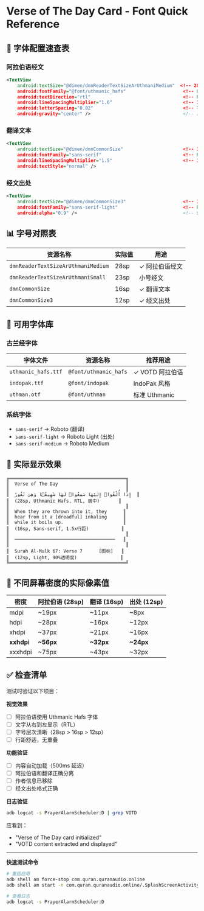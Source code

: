 # Verse of The Day Card - Font Quick Reference

## 🎯 字体配置速查表

### 阿拉伯语经文
```xml
<TextView
    android:textSize="@dimen/dmnReaderTextSizeArUthmaniMedium"  <!-- 28sp -->
    android:fontFamily="@font/uthmanic_hafs"                     <!-- Uthmanic Hafs -->
    android:textDirection="rtl"                                  <!-- RTL -->
    android:lineSpacingMultiplier="1.6"                          <!-- 1.6x 行距 -->
    android:letterSpacing="0.02"                                 <!-- 字间距 -->
    android:gravity="center" />                                  <!-- 居中 -->
```

### 翻译文本
```xml
<TextView
    android:textSize="@dimen/dmnCommonSize"                      <!-- 16sp -->
    android:fontFamily="sans-serif"                              <!-- Roboto -->
    android:lineSpacingMultiplier="1.5"                          <!-- 1.5x 行距 -->
    android:textStyle="normal" />
```

### 经文出处
```xml
<TextView
    android:textSize="@dimen/dmnCommonSize3"                     <!-- 12sp -->
    android:fontFamily="sans-serif-light"                        <!-- Roboto Light -->
    android:alpha="0.9" />                                       <!-- 90% 透明度 -->
```

## 📊 字号对照表

| 资源名称 | 实际值 | 用途 |
|---------|--------|------|
| `dmnReaderTextSizeArUthmaniMedium` | 28sp | ✓ 阿拉伯语经文 |
| `dmnReaderTextSizeArUthmaniSmall` | 23sp | 小号经文 |
| `dmnCommonSize` | 16sp | ✓ 翻译文本 |
| `dmnCommonSize3` | 12sp | ✓ 经文出处 |

## 🎨 可用字体库

### 古兰经字体
| 字体文件 | 资源名称 | 推荐用途 |
|---------|---------|---------|
| `uthmanic_hafs.ttf` | `@font/uthmanic_hafs` | ✓ VOTD 阿拉伯语 |
| `indopak.ttf` | `@font/indopak` | IndoPak 风格 |
| `uthman.otf` | `@font/uthman` | 标准 Uthmanic |

### 系统字体
- `sans-serif` → Roboto (翻译)
- `sans-serif-light` → Roboto Light (出处)
- `sans-serif-medium` → Roboto Medium

## 🔄 实际显示效果

```
╔═══════════════════════════════════════════╗
║  Verse of The Day                         ║
║                                           ║
║  إِذَا أُلْقُوا۟ إِلَيْهَا سَمِعُوا۟ لَهَا شَهِيقًۭا وَهِىَ تَفُورُ  ║
║  (28sp, Uthmanic Hafs, RTL, 居中)       ║
║                                           ║
║  When they are thrown into it, they      ║
║  hear from it a [dreadful] inhaling      ║
║  while it boils up.                      ║
║  (16sp, Sans-serif, 1.5x行距)            ║
║                                           ║
║  ─────────────────────────────────────   ║
║                                           ║
║  Surah Al-Mulk 67: Verse 7      [图标]   ║
║  (12sp, Light, 90%透明度)                ║
╚═══════════════════════════════════════════╝
```

## 📱 不同屏幕密度的实际像素值

| 密度 | 阿拉伯语 (28sp) | 翻译 (16sp) | 出处 (12sp) |
|-----|----------------|------------|------------|
| mdpi | ~19px | ~11px | ~8px |
| hdpi | ~28px | ~16px | ~12px |
| xhdpi | ~37px | ~21px | ~16px |
| **xxhdpi** | **~56px** | **~32px** | **~24px** |
| xxxhdpi | ~75px | ~43px | ~32px |

## ✅ 检查清单

测试时验证以下项目：

**视觉效果**
- [ ] 阿拉伯语使用 Uthmanic Hafs 字体
- [ ] 文字从右到左显示（RTL）
- [ ] 字号层次清晰（28sp > 16sp > 12sp）
- [ ] 行距舒适，无重叠

**功能验证**
- [ ] 内容自动加载（500ms 延迟）
- [ ] 阿拉伯语和翻译正确分离
- [ ] 作者信息已移除
- [ ] 经文出处格式正确

**日志验证**
```bash
adb logcat -s PrayerAlarmScheduler:D | grep VOTD
```
应看到：
- "Verse of The Day card initialized"
- "VOTD content extracted and displayed"

---

**快速测试命令**
```bash
# 重启应用
adb shell am force-stop com.quran.quranaudio.online
adb shell am start -n com.quran.quranaudio.online/.SplashScreenActivity

# 查看日志
adb logcat -s PrayerAlarmScheduler:D
```










